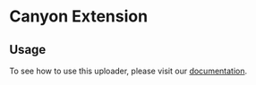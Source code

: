 # Canyon Extension

## Usage

To see how to use this uploader, please visit our [documentation](https://docs.canyonjs.org/documentation/ecosystem/tools/canyon-extension).
